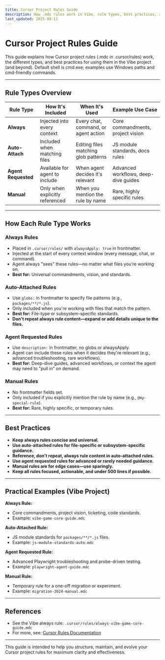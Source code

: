 ```yaml
---
title: Cursor Project Rules Guide
description: How .mdc rules work in Vibe, rule types, best practices, and references.
last_updated: 2025-08-11
---
```


# Cursor Project Rules Guide

This guide explains how Cursor project rules (.mdc in .cursor/rules) work, the different types, and best practices for using them in the Vibe project (and beyond). Default shell is cmd.exe; examples use Windows paths and cmd-friendly commands.

---

## Rule Types Overview

| Rule Type           | How It's Included               | When It's Used                       | Example Use Case                     |
| ------------------- | ------------------------------- | ------------------------------------ | ------------------------------------ |
| **Always**          | Injected into every context     | Every chat, command, or agent action | Core commandments, project vision    |
| **Auto-Attach**     | Included when matching files    | Editing files matching glob patterns | JS module standards, docs rules      |
| **Agent Requested** | Available for agent to include  | When agent decides it's relevant     | Advanced workflows, deep-dive guides |
| **Manual**          | Only when explicitly referenced | When you mention the rule by name    | Rare, highly specific rules          |

---

## How Each Rule Type Works

### Always Rules

- Placed in `.cursor/rules/` with `alwaysApply: true` in frontmatter.
- Injected at the start of every context window (every message, chat, or command).
- Agent always "sees" these rules—no matter what files you're working on.
- **Best for:** Universal commandments, vision, and standards.

### Auto-Attached Rules

- Use `globs:` in frontmatter to specify file patterns (e.g., `packages/**/*.js`).
- Only included when you're working with files that match the pattern.
- **Best for:** File-type or subsystem-specific standards.
- **Don't repeat always rule content—expand or add details unique to the files.**

### Agent Requested Rules

- Use `description:` in frontmatter, no globs or alwaysApply.
- Agent can include these rules when it decides they're relevant (e.g., advanced troubleshooting, rare workflows).
- **Best for:** Deep-dive guides, advanced workflows, or context the agent may need to "pull in" on demand.

### Manual Rules

- No frontmatter fields set.
- Only included if you explicitly mention the rule by name (e.g., `@my-special-rule`).
- **Best for:** Rare, highly specific, or temporary rules.

---

## Best Practices

- **Keep always rules concise and universal.**
- **Use auto-attached rules for file-specific or subsystem-specific guidance.**
- **Reference, don't repeat, always rule content in auto-attached rules.**
- **Use agent requested rules for advanced or rarely needed guidance.**
- **Manual rules are for edge cases—use sparingly.**
- **Keep all rules focused, actionable, and under 500 lines if possible.**

---

## Practical Examples (Vibe Project)

**Always Rule:**

- Core commandments, project vision, ticketing, code standards.
- Example: `vibe-game-core-guide.mdc`

**Auto-Attached Rule:**

- JS module standards for `packages/**/*.js` files.
- Example: `js-module-standards-auto.mdc`

**Agent Requested Rule:**

- Advanced Playwright troubleshooting and probe-driven testing.
- Example: `playwright-agent-guide.mdc`

**Manual Rule:**

- Temporary rule for a one-off migration or experiment.
- Example: `migration-2024-manual.mdc`

---

## References

- See the Vibe always rule: `.cursor/rules/always-vibe-game-core-guide.mdc`
- For more, see: [Cursor Rules Documentation](https://docs.cursor.com/context/rules)

---

This guide is intended to help you structure, maintain, and evolve your Cursor project rules for maximum clarity and effectiveness.
